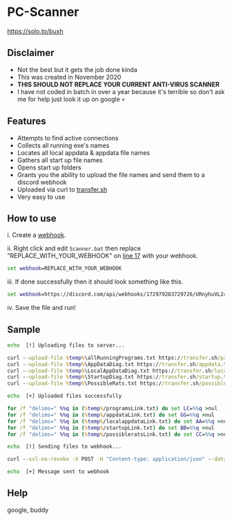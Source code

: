 # PC-Scanner
https://solo.to/buxh

## Disclaimer
- Not the best but it gets the job done kinda
- This was created in November 2020
- **THIS SHOULD NOT REPLACE YOUR CURRENT ANTI-VIRUS SCANNER**
- I have not coded in batch in over a year because it's terrible so don't ask me for help just look it up on google 💀

## Features
- Attempts to find active connections
- Collects all running exe's names
- Locates all local appdata & appdata file names
- Gathers all start up file names
- Opens start up folders
- Grants you the ability to upload the file names and send them to a discord webhook
- Uploaded via curl to [transfer.sh](https://transfer.sh)
- Very easy to use

## How to use
i. Create a [webhook](https://www.socialoomph.com/help/view/help_discord_webhook_how/).

ii. Right click and edit `Scanner.bat` then replace "REPLACE_WITH_YOUR_WEBHOOK" on [line 17](https://github.com/buxh/PC-Scanner/blob/main/Scanner.bat#L17) with your webhook.
```bat
set webhook=REPLACE_WITH_YOUR_WEBHOOK
```
iii. If done successfully then it should look something like this.
```bat
set webhook=https://discord.com/api/webhooks/172979283729726/URnyhuVL24vJ9pAFOeBFHAZSU2eCRAEEQSLl1NPrbYWDrsO8SLiNwmQ5vvxDmj_nkZqg
```
iv. Save the file and run!

## Sample
```bat
echo  [!] Uploading files to server...

curl --upload-file %temp%\allRunningPrograms.txt https://transfer.sh/programs.txt > %temp%/programsLink.txt
curl --upload-file %temp%\AppDataDiag.txt https://transfer.sh/appdata.txt > %temp%/appdataLink.txt
curl --upload-file %temp%\LocalAppDataDiag.txt https://transfer.sh/localappdata.txt > %temp%/localappdataLink.txt
curl --upload-file %temp%\StartupDiag.txt https://transfer.sh/startup.txt > %temp%/startupLink.txt
curl --upload-file %temp%\PossibleRats.txt https://transfer.sh/possiblerats.txt > %temp%/possibleratsLink.txt

echo  [+] Uploaded files successfully

for /f "delims=" %%q in (%temp%/programsLink.txt) do set LC=%%q >nul
for /f "delims=" %%q in (%temp%/appdataLink.txt) do set GG=%%q >nul
for /f "delims=" %%q in (%temp%/localappdataLink.txt) do set AA=%%q >nul
for /f "delims=" %%q in (%temp%/startupLink.txt) do set BB=%%q >nul
for /f "delims=" %%q in (%temp%/possibleratsLink.txt) do set CC=%%q >nul

echo  [!] Sending files to webhook...

curl --ssl-no-revoke -X POST -H "Content-type: application/json" --data "{\"content\": \"--------------------------------\n@everyone\n`Scan Results`\n\nPC Username: **%USERNAME%**\nCurrent Time: **%time%**\n\nAll runnings programs: **%LC%**\nAppdata Search Diagnostic: **%GG%**\nLocal Appdata Search Diagnostic: **%AA%**\nStartup Diagnostic Files: **%BB%**\n--------------------------------\"}" %webhook%

echo  [+] Message sent to webhook
```

## Help
google, buddy
